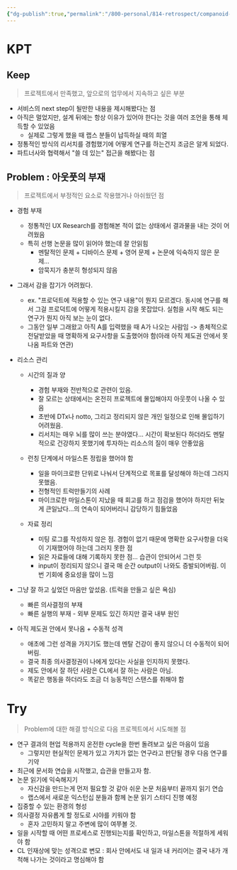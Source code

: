 ```yaml
---
{"dg-publish":true,"permalink":"/800-personal/814-retrospect/companoid-labs-externship-1/","dgHomeLink":true,"dgPassFrontmatter":false}
---
```




# KPT
## Keep
>프로젝트에서 만족했고, 앞으로의 업무에서 지속하고 싶은 부분
- 서비스의 next step이 될만한 내용을 제시해봤다는 점
- 아직은 멀었지만, 설계 뒤에는 항상 이유가 있어야 한다는 것을 여러 조언을 통해 체득할 수 있었음
	- 실제로 그렇게 했을 때 랩스 분들이 납득하실 때의 희열
- 정통적인 방식의 리서치를 경험했기에 어떻게 연구를 하는건지 조금은 알게 되었다.
- 파트너사와 협력해서 "쓸 데 있는" 접근을 해봤다는 점


## **Problem** : 아웃풋의 부재
>프로젝트에서 부정적인 요소로 작용했거나 아쉬웠던 점
- 경험 부재
	- 정통적인 UX Research를 경험해본 적이 없는 상태에서 결과물을 내는 것이 어려웠음
	- 특히 선행 논문을 많이 읽어야 했는데 잘 안읽힘
		- 멘탈적인 문제 + 디바이스 문제 + 영어 문제 + 논문에 익숙하지 않은 문제...
		- 암묵지가 충분히 형성되지 않음

- 그래서 감을 잡기가 어려웠다.
	- ex. "프로덕트에 적용할 수 있는 연구 내용"이 뭔지 모르겠다. 동시에 연구를 해서 그걸 프로덕트에 어떻게 적용시킬지 감을 못잡았다. 실험을 시작 해도 되는 연구가 뭔지 아직 보는 눈이 없다.
	- 그동안 일부 그래왔고 아직 A를 입력했을 때 A가 나오는 사람임 -> 총체적으로 전달받았을 때 명확하게 요구사항을 도출했어야 함(아래 아직 제도권 안에서 못나옴 파트와 연관)

- 리소스 관리
	- 시간의 질과 양
		- 경험 부재와 전반적으로 관련이 있음.
		- 잘 모르는 상태에서는 온전히 프로젝트에 몰입해야지 아웃풋이 나올 수 있음
		- 초반에 DTx나 notto, 그리고 정리되지 않은 개인 일정으로 인해 몰입하기 어려웠음.
		- 리서치는 매우 뇌를 많이 쓰는 분야였다... 시간이 확보된다 하더라도 멘탈적으로 건강하지 못했기에 투자하는 리소스의 질이 매우 안좋았음
		
	-  런칭 단계에서 마일스톤 정립을 했어야 함
		- 일을 마이크로한 단위로 나눠서 단계적으로 목표를 달성해야 하는데 그러지 못했음.
		- 전형적인 트럭만들기의 사례
		- 마이크로한 마일스톤이 지났을 때 회고를 하고 점검을 했어야 하지만 뒤늦게 큰일났다...의 연속이 되어버리니 감당하기 힘들었음
	
	- 자료 정리
		- 미팅 로그를 작성하지 않은 점. 경험이 없기 때문에 명확한 요구사항을 더욱이 기재했어야 하는데 그러지 못한 점
		- 읽은 자료들에 대해 기록하지 못한 점... 습관이 안되어서 그런 듯
		- input이 정리되지 않으니 결국 매 순간 output이 나와도 증발되어버림. 이번 기회에 중요성을 많이 느낌

- 그냥 잘 하고 싶었던 마음만 앞섰음. (트럭을 만들고 싶은 욕심)
	- 빠른 의사결정의 부재
	- 빠른 실행의 부재 - 외부 문제도 있긴 하지만 결국 내부 원인

- 아직 제도권 안에서 못나옴 + 수동적 성격
	- 애초에 그런 성격을 가지기도 했는데 멘탈 건강이 좋지 않으니 더 수동적이 되어버림.
	- 결국 최종 의사결정권이 나에게 있다는 사실을 인지하지 못했다.
	- 제도 안에서 잘 하던 사람은 CL에서 잘 하는 사람은 아님.
	- 똑같은 행동을 하더라도 조금 더 능동적인 스탠스를 취해야 함


# **Try**
>Problem에 대한 해결 방식으로 다음 프로젝트에서 시도해볼 점

- 연구 결과의 현업 적용까지 온전한 cycle을 한번 돌려보고 싶은 마음이 있음
	- 그렇지만 현실적인 문제가 있고 가치가 없는 연구라고 판단될 경우 다음 연구를 기약
- 최근에 문서화 연습을 시작했고, 습관을 만들고자 함.
- 논문 읽기에 익숙해지기
	- 자신감을 만드는게 먼저 필요할 것 같아 쉬운 논문 처음부터 끝까지 읽기 연습
	- 랩스에서 새로운 익스턴십 분들과 함께 논문 읽기 스터디 진행 예정
- 집중할 수 있는 환경의 형성
- 의사결정 자유롭게 할 정도로 시야를 키워야 함
	- 혼자 고민하지 말고 주변에 많이 여쭈볼 것.
- 일을 시작할 때 어떤 프로세스로 진행되는지를 확인하고, 마일스톤을 적절하게 세워야 함
- CL 인재상에 맞는 성격으로 변모 : 회사 안에서도 내 일과 내 커리어는 결국 내가 개척해 나가는 것이라고 명심해야 함